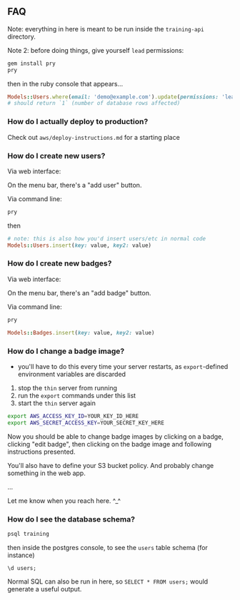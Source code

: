 ## FAQ

Note: everything in here is meant to be run inside the `training-api` directory.

Note 2: before doing things, give yourself `lead` permissions:

```bash
gem install pry
pry
```

then in the ruby console that appears...

```ruby
Models::Users.where(email: 'demo@example.com').update(permissions: 'lead', time_updated: Time.now)
# should return `1` (number of database rows affected)
```

### How do I actually deploy to production?

Check out `aws/deploy-instructions.md` for a starting place

### How do I create new users?

Via web interface:

On the menu bar, there's a "add user" button.

Via command line:

```bash
pry
```

then

```ruby
# note: this is also how you'd insert users/etc in normal code
Models::Users.insert(key: value, key2: value)
```

### How do I create new badges?

Via web interface:

On the menu bar, there's an "add badge" button.

Via command line:

```bash
pry
```

```ruby
Models::Badges.insert(key: value, key2: value)
```

### How do I change a badge image?

- you'll have to do this every time your server restarts, as `export`-defined environment variables are discarded

1. stop the `thin` server from running
2. run the `export` commands under this list
3. start the `thin` server again

```bash
export AWS_ACCESS_KEY_ID=YOUR_KEY_ID_HERE
export AWS_SECRET_ACCESS_KEY=YOUR_SECRET_KEY_HERE
```

Now you should be able to change badge images by clicking on a badge, clicking "edit badge", then clicking on the badge image and following instructions presented.

You'll also have to define your S3 bucket policy. And probably change something in the web app.

...

Let me know when you reach here. ^_^

### How do I see the database schema?

```bash
psql training
```

then inside the postgres console, to see the `users` table schema (for instance)

```
\d users;
```

Normal SQL can also be run in here, so `SELECT * FROM users;` would generate a useful output.
